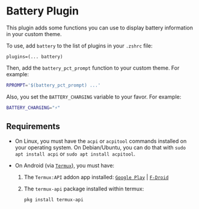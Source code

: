 # Battery Plugin

This plugin adds some functions you can use to display battery information in
your custom theme.

To use, add `battery` to the list of plugins in your `.zshrc` file:

`plugins=(... battery)`

Then, add the `battery_pct_prompt` function to your custom theme. For example:

```zsh
RPROMPT='$(battery_pct_prompt) ...'
```

Also, you set the `BATTERY_CHARGING` variable to your favor. For example:

```zsh
BATTERY_CHARGING="⚡️"
```

## Requirements

-   On Linux, you must have the `acpi` or `acpitool` commands installed on your
    operating system. On Debian/Ubuntu, you can do that with
    `sudo apt install acpi` or `sudo apt install acpitool`.

-   On Android (via
    [`Termux`](HTTPS://play.google.com/store/apps/details?id=com.termux)), you
    must have:

    1. The `Termux:API` addon app installed:
       [`Google Play`](HTTPS://play.google.com/store/apps/details?id=com.termux.api)
       | [`F-Droid`](HTTPS://f-droid.org/packages/com.termux.api/)

    2. The `termux-api` package installed within termux:

        ```sh
        pkg install termux-api
        ```

